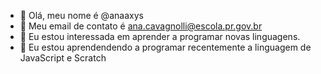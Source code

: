 - 👋 Olá, meu nome é @anaaxys
- 👀 Meu email de contato é ana.cavagnolli@escola.pr.gov.br
- 🌱 Eu estou interessada em aprender a programar novas linguagens.
- 💞️ Eu estou aprendendendo a programar recentemente a linguagem de JavaScript e Scratch

<!---
anaaxys/anaaxys is a ✨ special ✨ repository because its `README.md` (this file) appears on your GitHub profile.
You can click the Preview link to take a look at your changes.
--->

